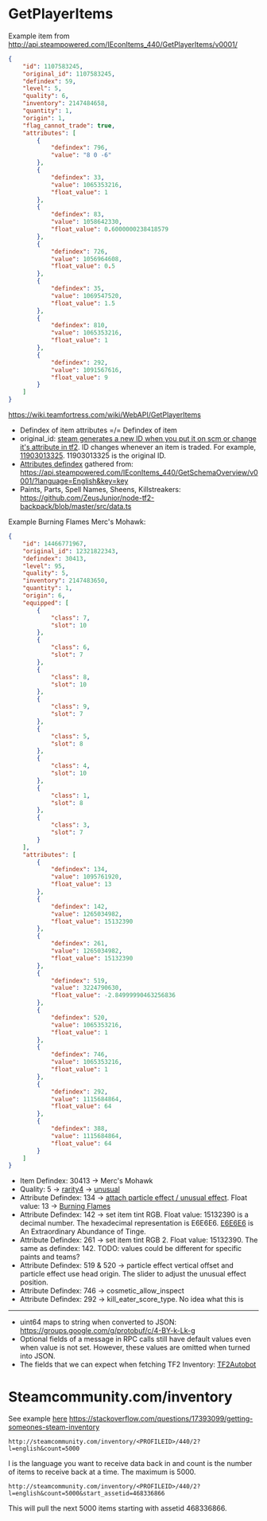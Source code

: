 # GetPlayerItems

Example item from http://api.steampowered.com/IEconItems_440/GetPlayerItems/v0001/

```json
{
	"id": 1107583245,
	"original_id": 1107583245,
	"defindex": 59,
	"level": 5,
	"quality": 6,
	"inventory": 2147484658,
	"quantity": 1,
	"origin": 1,
	"flag_cannot_trade": true,
	"attributes": [
		{
			"defindex": 796,
			"value": "8 0 -6"
		},
		{
			"defindex": 33,
			"value": 1065353216,
			"float_value": 1
		},
		{
			"defindex": 83,
			"value": 1058642330,
			"float_value": 0.6000000238418579
		},
		{
			"defindex": 726,
			"value": 1056964608,
			"float_value": 0.5
		},
		{
			"defindex": 35,
			"value": 1069547520,
			"float_value": 1.5
		},
		{
			"defindex": 810,
			"value": 1065353216,
			"float_value": 1
		},
		{
			"defindex": 292,
			"value": 1091567616,
			"float_value": 9
		}
	]
}
```

https://wiki.teamfortress.com/wiki/WebAPI/GetPlayerItems

-   Defindex of item attributes =/= Defindex of item
-   original_id: [steam generates a new ID when you put it on scm or change it's attribute in tf2](https://discord.com/channels/664971400678998016/700005962731225173/855981465686245406). ID changes whenever an item is traded. For example, [11903013325](https://backpack.tf/item/11903013325). 11903013325 is the original ID.
-   [Attributes defindex](./docs/attributes_defindex.json) gathered from: https://api.steampowered.com/IEconItems_440/GetSchemaOverview/v0001/?language=English&key=key
-   Paints, Parts, Spell Names, Sheens, Killstreakers: https://github.com/ZeusJunior/node-tf2-backpack/blob/master/src/data.ts

Example Burning Flames Merc's Mohawk:

```json
{
	"id": 14466771967,
	"original_id": 12321822343,
	"defindex": 30413,
	"level": 95,
	"quality": 5,
	"inventory": 2147483650,
	"quantity": 1,
	"origin": 6,
	"equipped": [
		{
			"class": 7,
			"slot": 10
		},
		{
			"class": 6,
			"slot": 7
		},
		{
			"class": 8,
			"slot": 10
		},
		{
			"class": 9,
			"slot": 7
		},
		{
			"class": 5,
			"slot": 8
		},
		{
			"class": 4,
			"slot": 10
		},
		{
			"class": 1,
			"slot": 8
		},
		{
			"class": 3,
			"slot": 7
		}
	],
	"attributes": [
		{
			"defindex": 134,
			"value": 1095761920,
			"float_value": 13
		},
		{
			"defindex": 142,
			"value": 1265034982,
			"float_value": 15132390
		},
		{
			"defindex": 261,
			"value": 1265034982,
			"float_value": 15132390
		},
		{
			"defindex": 519,
			"value": 3224790630,
			"float_value": -2.84999990463256836
		},
		{
			"defindex": 520,
			"value": 1065353216,
			"float_value": 1
		},
		{
			"defindex": 746,
			"value": 1065353216,
			"float_value": 1
		},
		{
			"defindex": 292,
			"value": 1115684864,
			"float_value": 64
		},
		{
			"defindex": 388,
			"value": 1115684864,
			"float_value": 64
		}
	]
}
```

-   Item Defindex: 30413 -> Merc's Mohawk
-   Quality: 5 -> [rarity4](./docs/qualities.json) -> [unusual](./docs/quality_names.json)
-   Attribute Defindex: 134 -> [attach particle effect / unusual effect](./docs/attributes_defindex.json). Float value: 13 -> [Burning Flames](./docs/attribute_controlled_attached_particles.json)
-   Attribute Defindex: 142 -> set item tint RGB. Float value: 15132390 is a decimal number. The hexadecimal representation is E6E6E6. [E6E6E6](https://github.com/ZeusJunior/node-tf2-backpack/blob/master/src/data.ts#L36) is An Extraordinary Abundance of Tinge.
-   Attribute Defindex: 261 -> set item tint RGB 2. Float value: 15132390. The same as defindex: 142. TODO: values could be different for specific paints and teams?
-   Attribute Defindex: 519 & 520 -> particle effect vertical offset and particle effect use head origin. The slider to adjust the unusual effect position.
-   Attribute Defindex: 746 -> cosmetic_allow_inspect
-   Attribute Defindex: 292 -> kill_eater_score_type. No idea what this is

---

-   uint64 maps to string when converted to JSON: https://groups.google.com/g/protobuf/c/4-BY-k-Lk-g
-   Optional fields of a message in RPC calls still have default values even when value is not set. However, these values are omitted when turned into JSON.
-   The fields that we can expect when fetching TF2 Inventory: [TF2Autobot](https://github.com/TF2Autobot/tf2autobot/blob/838aa8ae20ca82af11b7f7d43b530aa66617ee12/src/classes/TF2Inventory.ts)

# Steamcommunity.com/inventory

See example [here](./client/example_Steamcommunity/hohinso.json)
https://stackoverflow.com/questions/17393099/getting-someones-steam-inventory

```
http://steamcommunity.com/inventory/<PROFILEID>/440/2?l=english&count=5000
```

l is the language you want to receive data back in and count is the number of items to receive back at a time. The maximum is 5000.

```
http://steamcommunity.com/inventory/<PROFILEID>/440/2?l=english&count=5000&start_assetid=468336866

```

This will pull the next 5000 items starting with assetid 468336866.
